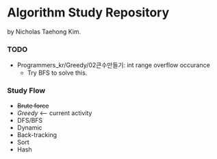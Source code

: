 # Algorithm Study Repository

by Nicholas Taehong Kim.

### TODO
- Programmers_kr/Greedy/02큰수만들기: int range overflow occurance
	- Try BFS to solve this.

### Study Flow
- ~~Brute force~~
- *Greedy* <-- current activity
- DFS/BFS
- Dynamic
- Back-tracking
- Sort
- Hash
